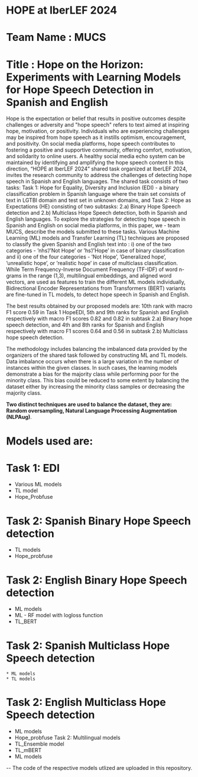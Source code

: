 # HOPE at IberLEF 2024
# Team Name : MUCS
# Title : Hope on the Horizon: Experiments with Learning Models for Hope Speech Detection in Spanish and English

Hope is the expectation or belief that results in positive outcomes despite challenges or adversity and "hope speech" refers to text
aimed at inspiring hope, motivation, or positivity. Individuals who are experiencing challenges may be inspired from hope speech
as it instills optimism, encouragement, and positivity. On social media platforms, hope speech contributes to fostering a positive
and supportive community, offering comfort, motivation, and solidarity to online users. 
A healthy social media echo system can be maintained by identifying and amplifying the hope speech content In this direction, “HOPE at IberLEF 2024” shared task organized at IberLEF 2024, invites the research community to address the challenges of detecting hope speech in Spanish and English languages. The shared task consists of two tasks: Task 1: Hope for Equality, Diversity and Inclusion (EDI) - a binary classification problem in Spanish language where the train set consists of text in LGTBI domain and test set in unknown domains, and Task 2: Hope as Expectations (HE) consisting of two subtasks: 2.a) Binary Hope Speech detection and 2.b) Multiclass Hope Speech detection, both in Spanish and English languages. To explore the strategies for detecting hope speech in Spanish and English on social media platforms, in this paper, we - team MUCS, describe the models submitted to these tasks. Various Machine Learning (ML) models and Transfer Learning (TL) techniques are proposed to classify the given Spanish and English text into : i) one of the two categories - ’nhs’/’Not Hope’ or ’hs’/’Hope’ in case of binary classification and ii) one of the four categories - ’Not Hope’, ’Generalized hope’, ’unrealistic hope’, or ’realistic hope’ in case of multiclass classification. While Term Frequency-Inverse Document Frequency (TF-IDF) of word n-grams in the range (1,3), multilingual embeddings, and aligned word vectors, are used as features to train the different ML models individually, Bidirectional Encoder Representations from Transformers (BERT) variants are fine-tuned in TL models, to detect hope speech in Spanish and English.

The best results obtained by our proposed models are: 10th rank with macro F1 score 0.59 in Task 1 HopeEDI, 5th and 9th ranks for
Spanish and English respectively with macro F1 scores 0.82 and 0.82 in subtask 2.a) Binary hope speech detection, and 4th and 8th ranks
for Spanish and English respectively with macro F1 scores 0.64 and 0.56 in subtask 2.b) Multiclass hope speech detection.

The methodology includes balancing the imbalanced data provided by the organizers of the shared task followed by constructing ML and TL models. Data imbalance occurs when there is a large variation in the number of instances within the given classes. In such cases, the learning models demonstrate a bias for the majority class while performing poor for the minority class. This bias could be reduced to
some extent by balancing the dataset either by increasing the minority class samples or decreasing the majority class. 

**Two distinct techniques are used to balance the dataset, they are: Random oversampling, Natural Language Processing Augmentation (NLPAug)**. 

# Models used are:
# Task 1: EDI  
* Various ML models
* TL model
* Hope_Probfuse
# Task 2: Spanish Binary Hope Speech detection 
* TL models
* Hope_probfuse
# Task 2: English Binary Hope Speech detection
  * ML models
  * ML - RF model with logloss function
  * TL_BERT
# Task 2: Spanish Multiclass Hope Speech detection
    * ML models
    * TL models
# Task 2: English Multiclass Hope Speech detection
* ML models
* Hope_probfuse
Task 2: Multilingual models
* TL_Ensemble model
* TL_mBERT
* ML models

-- The code of the respective models utlized are uploaded in this repository. 
